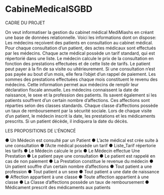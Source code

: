 # CabineMedicalSGBD


CADRE DU PROJET

On veut informatiser la gestion du cabinet médical MediMiashs en créant une base de données relationnelle. 
Voici les informations dont on dispose: Les médecins reçoivent des patients en consultation au cabinet médical.
Pour chaque consultation d’un patient, des actes médicaux sont effectués par les médecins. Chaque acte médical
possède un tarif standard, qui est répertorié dans une liste. Le médecin calcule le prix de la consultation en fonction
des prestations effectuées et de cette liste de tarifs. Le patient peut payer à la fin de sa visite ou ultérieurement.
Si une consultation n’est pas payée au bout d’un mois, elle fera l’objet d’un rappel de paiement.
Les sommes des prestations effectuées chaque mois constituent le revenu des médecins. Cette information permet
aux médecins de remplir leur déclaration fiscale annuelle. Les médecins connaissent la date de naissance,
le sexe et la profession des patients. Ils savent également si les patients souffrent d’un certain nombre
d’affections. Ces affections sont réparties selon des classes standards. Chaque classe d’affections possède
un taux de remboursement par la sécurité sociale. Lors de chaque visite d’un patient, le médecin inscrit la date, 
les prestations et les médicaments prescrits. Si un patient décède, il indiquera la date du décès.


LES PROPOSITIONS DE L'ÉNONCÉ


● Un Médecin est consulté par un Patient
● L’acte médical est crée suite à une consultation
● l’Acte médical possède un tarif
● Liste_Tarif répertorie les tarifs
● Le Médecin calcule le prix
● Le Médecin effectue Une Prestation
● Le patient paye une consultation
● Le patient est rappelé en cas de non paiement
● La Prestation constitue le revenue du médecin
● Un patient souffre d’un certain nombre d’affections
● Tout patient a une profession
● Tout patient a un sexe
● Tout patient a une date de naissance
● Affection appartient à une classe
● Toute affection appartient à une classe
● La Classe d’affections possède un taux de remboursement
● Médicament prescrit des médicaments aux patients
